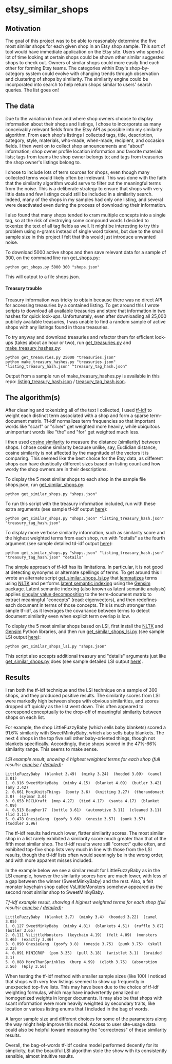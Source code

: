 # etsy_similar_shops

## Motivation

The goal of this project was to be able to reasonably determine the five most similar shops for each given shop in an Etsy shop sample. This sort of tool would have immediate application on the Etsy site. Users who spend a lot of time looking at certain shops could be shown other similar suggested shops to check out. Owners of similar shops could more easily find each other for forming Etsy teams. The categories within Etsy's shop-by-category system could evolve with changing trends through observation and clustering of shops by similarity. The similarity engine could be incorporated into search to help return shops similar to users' search queries. The list goes on!

## The data

Due to the variation in how and where shop owners choose to display information about their shops and listings, I chose to incorporate as many conceivably relevant fields from the Etsy API as possible into my similarity algorithm. From each shop's listings I collected tags, title, description, category, style, materials, who-made, when-made, recipient, and occasion fields. I then went on to collect shop announcements and "about" information; shop owner profile location information and favorite materials lists; tags from teams the shop owner belongs to; and tags from treasuries the shop owner's listings belong to. 

I chose to include lots of term sources for shops, even though many collected terms would likely often be irrelevant. This was done with the faith that the similarity algorithm would serve to filter out the meaningful terms from the noise. This is a deliberate strategy to ensure that shops with very little data and few listings could still be included in a similarity search. Indeed, many of the shops in my samples had only one listing, and several were deactivated even during the process of downloading their information.

I also found that many shops tended to cram multiple concepts into a single tag, so at the risk of destroying some compound words I decided to tokenize the text of all tag fields as well. It might be interesting to try this problem using n-grams instead of single word tokens, but due to the small sample size in this project I felt that this would just introduce unwanted noise.

To download 5000 active shops and then save relevant data for a sample of 300, on the command line run [get_shops.py](https://github.com/jeffjeffjeffrey/etsy_similar_shops/blob/master/get_shops.py):

    python get_shops.py 5000 300 "shops.json"
    
This will output to a file shops.json.

#### Treasury trouble 

Treasury information was tricky to obtain because there was no direct API for accessing treasuries by a contained listing. To get around this I wrote scripts to download all available treasuries and store that information in two hashes for quick look-ups. Unfortunately, even after downloading all 25,000 publicly available treasuries, I was unable to find a random sample of active shops with any listings found in those treasuries.

To try anyway and download treasuries and refactor them for efficient look-ups (takes about an hour or two), run [get_treasuries.py](https://github.com/jeffjeffjeffrey/etsy_similar_shops/blob/master/get_treasuries.py) and [make_treasury_hashes.py](https://github.com/jeffjeffjeffrey/etsy_similar_shops/blob/master/make_treasury_hashes.py):

    python get_treasuries.py 25000 "treasuries.json"
    python make_treasury_hashes.py "treasuries.json" "listing_treasury_hash.json" "treasury_tag_hash.json"

Output from a sample run of make_treasury_hashes.py is available in this repo: [listing_treasury_hash.json](https://github.com/jeffjeffjeffrey/etsy_similar_shops/blob/master/listing_treasury_hash.json) / [treasury_tag_hash.json](https://github.com/jeffjeffjeffrey/etsy_similar_shops/blob/master/treasury_tag_hash.json).

## The algorithm(s)

After cleaning and tokenizing all of the text I collected, I used [tf-idf](http://en.wikipedia.org/wiki/Tf%E2%80%93idf) to weight each distinct term associated with a shop and form a sparse term-document matrix. Tf-idf normalizes term frequencies so that important words like "scarf" or "silver" get weighted more heavily, while ubiquitous unimportant words like "the" and "for" get weighted much less. 

I then used [cosine similarity](http://en.wikipedia.org/wiki/Cosine_similarity) to measure the distance (similarity) between shops. I chose cosine similarity because unlike, say, Euclidian distance, cosine similarity is not affected by the magnitude of the vectors it is comparing. This seemed like the best choice for the Etsy data, as different shops can have drastically different sizes based on listing count and how wordy the shop owners are in their descriptions.

To display the 5 most similar shops to each shop in the sample file shops.json, run [get_similar_shops.py](https://github.com/jeffjeffjeffrey/etsy_similar_shops/blob/master/get_similar_shops.py):

    python get_similar_shops.py "shops.json"
    
To run this script with the treasury information included, run with these extra arguments (see sample tf-idf output [here](https://github.com/jeffjeffjeffrey/etsy_similar_shops/blob/master/sample_output_tfidf.txt)):

    python get_similar_shops.py "shops.json" "listing_treasury_hash.json" "treasury_tag_hash.json"

    
To display more verbose similarity information, such as similarity score and the highest weighted terms from each shop, run with "details" as the fourth argument (see sample detailed td-idf output [here](https://github.com/jeffjeffjeffrey/etsy_similar_shops/blob/master/sample_output_tfidf.txt)):

    python get_similar_shops.py "shops.json" "listing_treasury_hash.json" "treasury_tag_hash.json" "details"

The simple approach of tf-idf has its limitations. In particular, it is not good at detecting synonyms or alternate spellings of terms. To get around this I wrote an alternate script [get_similar_shops_lsi.py](https://github.com/jeffjeffjeffrey/etsy_similar_shops/blob/master/get_similar_shops_lsi.py) that [lemmatizes](http://en.wikipedia.org/wiki/Lemmatisation) terms using [NLTK](http://www.nltk.org/) and performs [latent semantic indexing](http://en.wikipedia.org/wiki/Latent_semantic_indexing) using the [Gensim](http://radimrehurek.com/gensim/index.html) package. Latent semantic indexing (also known as latent semantic analysis) applies [singular value decomposition](http://en.wikipedia.org/wiki/Singular_value_decomposition) to the term-document matrix to extract meaningful "concepts" (read: eigenvectors), and then redefines each document in terms of those concepts. This is much stronger than simple tf-idf, as it leverages the covariance between terms to detect document similarity even when explicit term overlap is low. 

To display the 5 most similar shops based on LSI, first install the [NLTK](http://www.nltk.org/) and [Gensim](http://radimrehurek.com/gensim/index.html) Python libraries, and then run [get_similar_shops_lsi.py](https://github.com/jeffjeffjeffrey/etsy_similar_shops/blob/master/get_similar_shops_lsi.py) (see sample LSI output [here](https://github.com/jeffjeffjeffrey/etsy_similar_shops/blob/master/sample_output_lsi.txt)):

    python get_similar_shops_lsi.py "shops.json"
    
This script also accepts additional treasury and "details" arguments just like [get_similar_shops.py](https://github.com/jeffjeffjeffrey/etsy_similar_shops/blob/master/get_similar_shops.py) does (see sample detailed LSI output [here](https://github.com/jeffjeffjeffrey/etsy_similar_shops/blob/master/sample_output_lsi_details.txt)).

## Results

I ran both the tf-idf technique and the LSI technique on a sample of 300 shops, and they produced positive results. The similarity scores from LSI were markedly high between shops with obvious similarities, and scores dropped off quickly as the list went down. This often appeared to correspond conceptually to the drop-off of meaningful similarity between shops on each list. 

For example, the shop LittleFuzzyBaby (which sells baby blankets) scored a 91.6% similarity with SweetMinkyBaby, which also sells baby blankets. The next 4 shops in the top five sell other baby-oriented things, though not blankets specifically. Accordingly, these shops scored in the 47%-66% similarity range. This seems to make sense.

_LSI example result, showing 4 highest weighted terms for each shop (full results: [concise](https://github.com/jeffjeffjeffrey/etsy_similar_shops/blob/master/sample_output_lsi.txt) / [detailed](https://github.com/jeffjeffjeffrey/etsy_similar_shops/blob/master/sample_output_lsi_details.txt)):_

    LittleFuzzyBaby  (blanket 3.49)  (minky 3.24)  (hooded 3.09)  (camel 3.01)
    1. 0.916 SweetMinkyBaby  (minky 4.15)  (blanket 4.09)  (butler 3.42)  (amy 3.42)
    2. 0.661 MoniKnitsThings  (booty 3.6)  (knitting 3.27)  (therandomact 3.0)  (sylmar 3.0)
    3. 0.653 MJCLKraft  (mop 4.27)  (tied 4.17)  (santa 4.17)  (blanket 4.09)
    4. 0.513 Baugher17  (bottle 3.61)  (automotive 3.11)  (cleaned 3.11)  (lid 3.11)
    5. 0.478 OnesieGang  (goofy 3.66)  (onesie 3.57)  (punk 3.57)  (toddler 2.96)

The tf-idf results had much lower, flatter similarity scores. The most similar shop in a list rarely exhibited a similarity score much greater than that of the fifth most similar shop. The tf-idf results were still "correct" quite often, and exhibited top-five shop lists very much in line with those from the LSI results, though the tf-idf lists often would seemingly be in the wrong order, and with more apparent misses included. 

In the example below we see a similar result for LittleFuzzyBaby as in the LSI example, however the similarity scores here are much lower, with less of a gap between the winner (SweetMinkyBaby) and the rest. Also, a felt monster keychain shop called VsLittleMonsters somehow appeared as the second most similar shop to SweetMinkyBaby.

_Tf-idf example result, showing 4 highest weighted terms for each shop (full results: [concise](https://github.com/jeffjeffjeffrey/etsy_similar_shops/blob/master/sample_output_tfidf.txt) / [detailed](https://github.com/jeffjeffjeffrey/etsy_similar_shops/blob/master/sample_output_tfidf_details.txt)):_

    LittleFuzzyBaby  (blanket 3.7)  (minky 3.4)  (hooded 3.22)  (camel 3.05)
    1. 0.127 SweetMinkyBaby  (minky 4.81)  (blankets 4.51)  (ruffle 3.87)  (butler 3.65)
    2. 0.111 VsLittleMonsters  (keychain 4.19)  (felt 4.09)  (monsters 3.46)  (exactly 3.46)
    3. 0.098 OnesieGang  (goofy 3.8)  (onesie 3.75)  (punk 3.75)  (skull 3.23)
    4. 0.091 MINICROP  (pom 3.35)  (pull 3.18)  (wristlet 3.1)  (braided 3.1)
    5. 0.088 MoreThanSprinkles  (burp 4.99)  (cloth 3.75)  (absorption 3.56)  (6ply 3.56)

When testing the tf-idf method with smaller sample sizes (like 100) I noticed that shops with very few listings seemed to show up frequently in unexpected top-five lists. This may have been due to the choice of tf-idf weighting formulas, which may have inadvertently penalized or homogenized weights in longer documents. It may also be that shops with scant information were more heavily weighted by secondary traits, like location or various listing enums that I included in the bag of words. 

A larger sample size and different choices for some of the parameters along the way might help improve this model. Access to user site-usage data could also be helpful toward measuring the "correctness" of these similarity results. 

Overall, the bag-of-words tf-idf cosine model performed decently for its simplicity, but the beautiful LSI algorithm stole the show with its consistently sensible, almost intuitive results.
